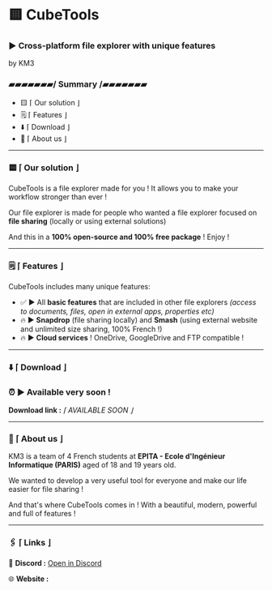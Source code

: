 # 🟨 CubeTools


### ▶ Cross-platform file explorer with unique features
by KM3 


### ▰▰▰▰▰▰▰/ Summary /▰▰▰▰▰▰▰


- 🟨 ⌈ Our solution ⌋
- 🗒️ ⌈ Features ⌋
- ⬇️ ⌈ Download ⌋
- 💖 ⌈ About us ⌋
___


### 🟨 ⌈ Our solution ⌋


CubeTools is a file explorer made for you ! It allows you to make your workflow stronger than ever !

Our file explorer is made for people who wanted a file explorer focused on **file sharing** (locally or using external solutions)

And this in a **100% open-source and 100% free package** ! Enjoy !

___


### 🗒️ ⌈ Features ⌋


CubeTools includes many unique features:

- ✅ ▶ All **basic features** that are included in other file explorers _(access to documents, files, open in external apps, properties etc)_
- 🔥 ▶ **Snapdrop** (file sharing locally) and **Smash** (using external website and unlimited size sharing, 100% French !)
- 🔥 ▶ **Cloud services** ! OneDrive, GoogleDrive and FTP compatible !
___


### ⬇️ ⌈ Download ⌋


### ⏰ ▶ Available very soon !


**Download link :** _⌈ AVAILABLE SOON ⌋_
___


### 💖 ⌈ About us ⌋

KM3 is a team of 4 French students at **EPITA - Ecole d'Ingénieur Informatique (PARIS)** aged of 18 and 19 years old.

We wanted to develop a very useful tool for everyone and make our life easier for file sharing !

And that's where CubeTools comes in ! With a beautiful, modern, powerful and full of features !

___


### 🖇️ ⌈ Links ⌋

📣 **Discord :** [Open in Discord](https://discord.gg/KmGKaq29mC)

🌐 **Website :**
